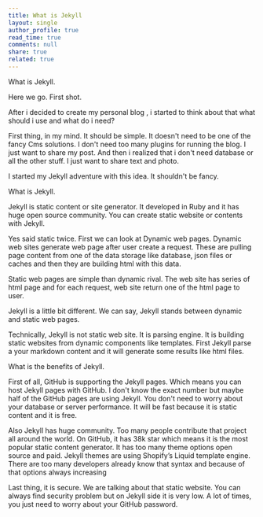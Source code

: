 ```yaml
---
title: What is Jekyll
layout: single
author_profile: true
read_time: true
comments: null
share: true
related: true
---
```


What is Jekyll.

Here we go. First shot.

After i decided to create my personal blog , i started to think about that what should i use and what do i need? 

First thing, in my mind. It should be simple. It doesn't need to be one of the fancy Cms solutions. I don't need too many plugins for running the blog. I just want to share my post. 
And then i realized that i don't need database or all the other stuff. I just want to share text and photo. 

I started my Jekyll adventure with this idea. It shouldn't be fancy.

What is Jekyll. 

Jekyll is static content or site generator. It developed in Ruby and it has huge open source community. You can create static website or contents with Jekyll.

Yes said static twice. First we can look at Dynamic web pages. Dynamic web sites generate web page after user create a request. These are pulling page content  from one of the data storage like database, json files or caches and then they are building html with this data. 

Static web pages are simple than dynamic rival. The web site has series of html page and  for each request, web site return one of the html page to user.

Jekyll is a little bit different. We can say, Jekyll stands between dynamic and static web pages.

Technically, Jekyll is not static web site. It is parsing engine. It is building static websites from dynamic components like templates.
First Jekyll parse a your markdown content and it will generate some results like html files. 

What is the benefits of Jekyll.

First of all, GitHub is supporting the Jekyll pages. Which means you can host Jekyll pages with GitHub. I don't know the exact number but maybe half of the GitHub pages are using Jekyll. You don't need to worry about your database or server performance. It will be fast because it is static content and it is free.

Also Jekyll has huge community. Too many people contribute that project all around the world. On GitHub, it has 38k star which means it is the most popular static content generator. It has too many theme options open source and paid. Jekyll themes are using  Shopify’s Liquid template engine. There are too many developers already know that syntax and because of that options always increasing


Last thing, it is secure. We are talking about that static website. You can always find security problem but on Jekyll side it is very low. A lot of times, you just need to worry about your GitHub password.